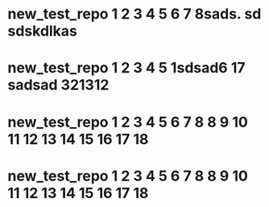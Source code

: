 
# new_test_repo 1 2 3 4 5 6 7 8sads. sd sdskdlkas
# new_test_repo 1 2 3 4 5  1sdsad6 17 sadsad 321312
# new_test_repo 1 2 3 4 5 6 7 8 8 9 10 11 12 13 14 15 16 17 18
# new_test_repo 1 2 3 4 5 6 7 8 8 9 10 11 12 13 14 15 16 17 18
